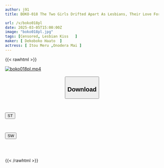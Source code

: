 ```yaml
---
author: j91
title: BOKO-018 The Two Girls Drifted Apart As Lesbians, Their Love For Each Other Overflowing In Their School Days. But When They Reunited As Adults, They Once Again Conveyed Their Feelings For Each Other, Kissed, And Felt Their Love For Each Other. Nia Mai Onodera

url: /v/boko018pl
date: 2025-03-05T15:00:00Z
image: "boko018pl.jpg"
tags: [Censored, Lesbian Kiss	]
maker: [ Dekoboko Haato  ]
actress: [ Itou Meru ,Onodera Mai ]
---
```



{{< rawhtml >}}

<div class="video" data-videoid="9oG0vJdeVotadpQ">
    <a href="javascript:;">
        <img src="/v/boko018pl/boko018pl.jpg" width="WIDTH" height="HEIGHT" alt="boko018pl.mp4" loading="lazy">
    </a>
</div>

<script type="text/javascript" src="https://j91.asia/asset/on-demand-st.js"></script>

<br>
  <link rel="stylesheet" href="https://j91.asia/asset/bs5.css">
  
  <center>
  <button class="btn btn-primary" type="button" data-bs-toggle="collapse" data-bs-target=".multi-collapse" aria-expanded="false" aria-controls="multiCollapseExample1 multiCollapseExample2"><h2>Download</h2></button></center>
</p>
<div class="row">
  <div class="col">
    <div class="collapse multi-collapse" id="multiCollapseExample1">
      <div class="card card-body">
	      	      <br>
<div class="buttons">  
<p><a href="/v/boko018pl/st.html" target="_blank"><button class="btn-hover color-3"><i class="fa fa-download"></i> ST</button></a></p></div>
    </div>
  </div>
</div>
  <div class="col">
    <div class="collapse multi-collapse" id="multiCollapseExample2">
      <div class="card card-body">
	      <br>
<div class="buttons">
<p><a href="/v/boko018pl/sw.html" target="_blank"><button class="btn-hover color-2"><i class="fa fa-download"></i> SW</button></a></p></div>
<br><br>
      </div>
    </div>
  </div>
</div>

{{< /rawhtml >}}